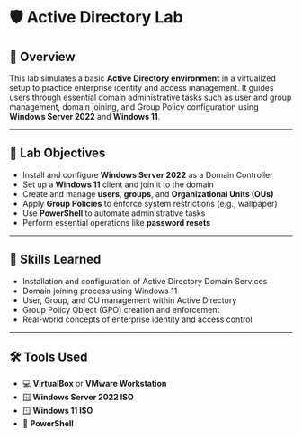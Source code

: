 # 🛡️ Active Directory Lab

## 📘 Overview

This lab simulates a basic **Active Directory environment** in a virtualized setup to practice enterprise identity and access management. It guides users through essential domain administrative tasks such as user and group management, domain joining, and Group Policy configuration using **Windows Server 2022** and **Windows 11**.

---

## 🎯 Lab Objectives

* Install and configure **Windows Server 2022** as a Domain Controller
* Set up a **Windows 11** client and join it to the domain
* Create and manage **users**, **groups**, and **Organizational Units (OUs)**
* Apply **Group Policies** to enforce system restrictions (e.g., wallpaper)
* Use **PowerShell** to automate administrative tasks
* Perform essential operations like **password resets**

---

## 🧠 Skills Learned

* Installation and configuration of Active Directory Domain Services
* Domain joining process using Windows 11
* User, Group, and OU management within Active Directory
* Group Policy Object (GPO) creation and enforcement
* Real-world concepts of enterprise identity and access control

---

## 🛠️ Tools Used

* 💻 **VirtualBox** or **VMware Workstation**
* 🪟 **Windows Server 2022 ISO**
* 🪟 **Windows 11 ISO**
* 💾 **PowerShell**
